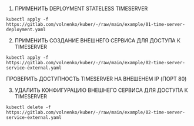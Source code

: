 01. ПРИМЕНИТЬ DEPLOYMENT STATELESS TIMESERVER
```
kubectl apply -f  https://gitlab.com/volnenko/kuber/-/raw/main/example/01-time-server-deployment.yaml
```

02. ПРИМЕНИТЬ СОЗДАНИЕ ВНЕШНЕГО СЕРВИСА ДЛЯ ДОСТУПА К TIMESERVER
```
kubectl apply -f https://gitlab.com/volnenko/kuber/-/raw/main/example/02-time-server-service-external.yaml
```
ПРОВЕРИТЬ ДОСТУПНОСТЬ TIMESERVER НА ВНЕШЕНЕМ IP (ПОРТ 80)

03. УДАЛИТЬ КОНФИГУРАЦИЮ ВНЕШНЕГО СЕРВИСА ДЛЯ ДОСТУПА К TIMESERVER
```
kubectl delete -f https://gitlab.com/volnenko/kuber/-/raw/main/example/02-time-server-service-external.yaml
```

